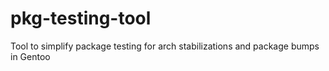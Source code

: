 # pkg-testing-tool
Tool to simplify package testing for arch stabilizations and package bumps in Gentoo
